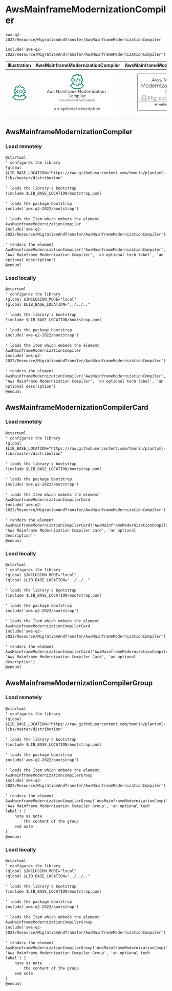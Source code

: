 # AwsMainframeModernizationCompiler


```text
aws-q2-2022/Resource/MigrationAndTransfer/AwsMainframeModernizationCompiler
```

```text
include('aws-q2-2022/Resource/MigrationAndTransfer/AwsMainframeModernizationCompiler')
```



| Illustration | AwsMainframeModernizationCompiler | AwsMainframeModernizationCompilerCard | AwsMainframeModernizationCompilerGroup |
| :---: | :---: | :---: | :---: |
| ![illustration for Illustration](../../../aws-q2-2022/Resource/MigrationAndTransfer/AwsMainframeModernizationCompiler.png) | ![illustration for AwsMainframeModernizationCompiler](../../../aws-q2-2022/Resource/MigrationAndTransfer/AwsMainframeModernizationCompiler.Local.png) | ![illustration for AwsMainframeModernizationCompilerCard](../../../aws-q2-2022/Resource/MigrationAndTransfer/AwsMainframeModernizationCompilerCard.Local.png) | ![illustration for AwsMainframeModernizationCompilerGroup](../../../aws-q2-2022/Resource/MigrationAndTransfer/AwsMainframeModernizationCompilerGroup.Local.png) |




## AwsMainframeModernizationCompiler

### Load remotely
```plantuml
@startuml
' configures the library
!global $LIB_BASE_LOCATION="https://raw.githubusercontent.com/tmorin/plantuml-libs/master/distribution"

' loads the library's bootstrap
!include $LIB_BASE_LOCATION/bootstrap.puml

' loads the package bootstrap
include('aws-q2-2022/bootstrap')

' loads the Item which embeds the element AwsMainframeModernizationCompiler
include('aws-q2-2022/Resource/MigrationAndTransfer/AwsMainframeModernizationCompiler')

' renders the element
AwsMainframeModernizationCompiler('AwsMainframeModernizationCompiler', 'Aws Mainframe Modernization Compiler', 'an optional tech label', 'an optional description')
@enduml
```

### Load locally
```plantuml
@startuml
' configures the library
!global $INCLUSION_MODE="local"
!global $LIB_BASE_LOCATION="../../.."

' loads the library's bootstrap
!include $LIB_BASE_LOCATION/bootstrap.puml

' loads the package bootstrap
include('aws-q2-2022/bootstrap')

' loads the Item which embeds the element AwsMainframeModernizationCompiler
include('aws-q2-2022/Resource/MigrationAndTransfer/AwsMainframeModernizationCompiler')

' renders the element
AwsMainframeModernizationCompiler('AwsMainframeModernizationCompiler', 'Aws Mainframe Modernization Compiler', 'an optional tech label', 'an optional description')
@enduml
```

## AwsMainframeModernizationCompilerCard

### Load remotely
```plantuml
@startuml
' configures the library
!global $LIB_BASE_LOCATION="https://raw.githubusercontent.com/tmorin/plantuml-libs/master/distribution"

' loads the library's bootstrap
!include $LIB_BASE_LOCATION/bootstrap.puml

' loads the package bootstrap
include('aws-q2-2022/bootstrap')

' loads the Item which embeds the element AwsMainframeModernizationCompilerCard
include('aws-q2-2022/Resource/MigrationAndTransfer/AwsMainframeModernizationCompiler')

' renders the element
AwsMainframeModernizationCompilerCard('AwsMainframeModernizationCompilerCard', 'Aws Mainframe Modernization Compiler Card', 'an optional description')
@enduml
```

### Load locally
```plantuml
@startuml
' configures the library
!global $INCLUSION_MODE="local"
!global $LIB_BASE_LOCATION="../../.."

' loads the library's bootstrap
!include $LIB_BASE_LOCATION/bootstrap.puml

' loads the package bootstrap
include('aws-q2-2022/bootstrap')

' loads the Item which embeds the element AwsMainframeModernizationCompilerCard
include('aws-q2-2022/Resource/MigrationAndTransfer/AwsMainframeModernizationCompiler')

' renders the element
AwsMainframeModernizationCompilerCard('AwsMainframeModernizationCompilerCard', 'Aws Mainframe Modernization Compiler Card', 'an optional description')
@enduml
```

## AwsMainframeModernizationCompilerGroup

### Load remotely
```plantuml
@startuml
' configures the library
!global $LIB_BASE_LOCATION="https://raw.githubusercontent.com/tmorin/plantuml-libs/master/distribution"

' loads the library's bootstrap
!include $LIB_BASE_LOCATION/bootstrap.puml

' loads the package bootstrap
include('aws-q2-2022/bootstrap')

' loads the Item which embeds the element AwsMainframeModernizationCompilerGroup
include('aws-q2-2022/Resource/MigrationAndTransfer/AwsMainframeModernizationCompiler')

' renders the element
AwsMainframeModernizationCompilerGroup('AwsMainframeModernizationCompilerGroup', 'Aws Mainframe Modernization Compiler Group', 'an optional tech label') {
    note as note
        the content of the group
    end note
}
@enduml
```

### Load locally
```plantuml
@startuml
' configures the library
!global $INCLUSION_MODE="local"
!global $LIB_BASE_LOCATION="../../.."

' loads the library's bootstrap
!include $LIB_BASE_LOCATION/bootstrap.puml

' loads the package bootstrap
include('aws-q2-2022/bootstrap')

' loads the Item which embeds the element AwsMainframeModernizationCompilerGroup
include('aws-q2-2022/Resource/MigrationAndTransfer/AwsMainframeModernizationCompiler')

' renders the element
AwsMainframeModernizationCompilerGroup('AwsMainframeModernizationCompilerGroup', 'Aws Mainframe Modernization Compiler Group', 'an optional tech label') {
    note as note
        the content of the group
    end note
}
@enduml
```

